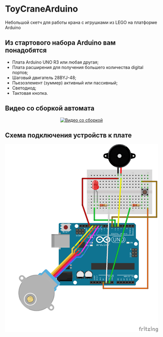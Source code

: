 # ToyCraneArduino
Небольшой скетч для работы крана с игрушками из LEGO на платформе Arduino

## Из стартового набора Arduino вам понадобятся
- Плата Arduino UNO R3 или любая другая;
- Плата расширения для получения большего количества digital портов;
- Шаговый двигатель 28BYJ-48;
- Пьезоэлемент (зуммер) активный или пассивный;
- Светодиод;
- Тактовая кнопка.

## Видео со сборкой автомата

<p align="center">
  <a href="https://www.youtube.com/watch?v=SmAlhSyRT1Q" target="_blank">
    <img src="https://img.youtube.com/vi/SmAlhSyRT1Q/0.jpg" alt="Видео со сборкой" width="560"/>
  </a>
</p> 

## Схема подключения устройств к плате

<p align="center">
  <img src="./data/images/fritzing.png" width="580px"/>
</p>